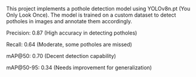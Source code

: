 This project implements a pothole detection model using YOLOv8n.pt (You Only Look Once). The model is trained on a custom dataset to detect potholes in images and annotate them accordingly.

Precision: 0.87 (High accuracy in detecting potholes)

Recall: 0.64 (Moderate, some potholes are missed)

mAP@50: 0.70 (Decent detection capability)

mAP@50-95: 0.34 (Needs improvement for generalization)
